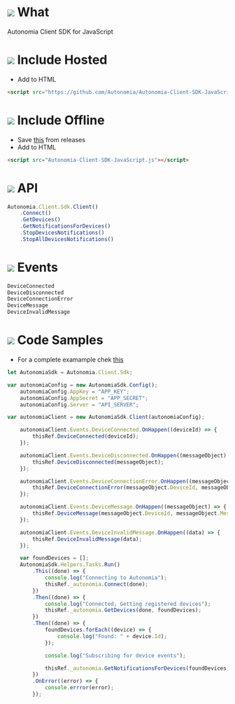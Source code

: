 # ![](https://storage.googleapis.com/material-icons/external-assets/v4/icons/svg/ic_info_outline_black_24px.svg) What
Autonomia Client SDK for JavaScript

# ![](https://storage.googleapis.com/material-icons/external-assets/v4/icons/svg/ic_cloud_queue_black_24px.svg) Include Hosted
- Add to HTML
```html
<script src="https://github.com/Autonomia/Autonomia-Client-SDK-JavaScript/releases/download/v1.0/Autonomia-Client-SDK-JavaScript.js"></script>
```

# ![](https://storage.googleapis.com/material-icons/external-assets/v4/icons/svg/ic_cloud_off_black_24px.svg) Include Offline
- Save [this](https://github.com/Autonomia/Autonomia-Client-SDK-JavaScript/releases/download/v1.0/Autonomia-Client-SDK-JavaScript.js) from releases
- Add to HTML
```html
<script src="Autonomia-Client-SDK-JavaScript.js"></script>
```

# ![](https://storage.googleapis.com/material-icons/external-assets/v4/icons/svg/ic_verified_user_black_24px.svg) API
```javascript
Autonomia.Client.Sdk.Client()
    .Connect()
    .GetDevices()
    .GetNotificationsForDevices()
    .StopDevicesNotifications()
    .StopAllDevicesNotifications()
```

# ![](https://storage.googleapis.com/material-icons/external-assets/v4/icons/svg/ic_flash_on_black_24px.svg) Events
```javascript
DeviceConnected
DeviceDisconnected
DeviceConnectionError
DeviceMessage
DeviceInvalidMessage
```

# ![](https://storage.googleapis.com/material-icons/external-assets/v4/icons/svg/ic_code_black_24px.svg) Code Samples
- For a complete examample chek [this](https://github.com/Autonomia/Autonomia-Client-Sample-Browser)
```javascript
let AutonomiaSdk = Autonomia.Client.Sdk;

var autonomiaConfig = new AutonomiaSdk.Config();
    autonomiaConfig.AppKey = "APP_KEY";
    autonomiaConfig.AppSecret = "APP_SECRET";
    autonomiaConfig.Server = "API_SERVER";

var autonomiaClient = new AutonomiaSdk.Client(autonomiaConfig);

    autonomiaClient.Events.DeviceConnected.OnHappen((deviceId) => {
        thisRef.DeviceConnected(deviceId);
    });

    autonomiaClient.Events.DeviceDisconnected.OnHappen((messageObject) => {
        thisRef.DeviceDisconnected(messageObject);
    });

    autonomiaClient.Events.DeviceConnectionError.OnHappen((messageObject) => {
        thisRef.DeviceConnectionError(messageObject.DeviceId, messageObject.Error);
    });

    autonomiaClient.Events.DeviceMessage.OnHappen((messageObject) => {
        thisRef.DeviceMessage(messageObject.DeviceId, messageObject.Message);
    });

    autonomiaClient.Events.DeviceInvalidMessage.OnHappen((data) => {
        thisRef.DeviceInvalidMessage(data);
    });

    var foundDevices = [];
    AutonomiaSdk.Helpers.Tasks.Run()
        .This((done) => {
            console.log("Connecting to Autonomia");
            thisRef._autonomia.Connect(done);
        })
        .Then((done) => {
            console.log("Connected, Getting registered devices");
            thisRef._autonomia.GetDevices(done, foundDevices);
        })
        .Then((done) => {
            foundDevices.forEach((device) => {
                console.log("Found: " + device.Id);
            });

            console.log("Subscribing for device events");

            thisRef._autonomia.GetNotificationsForDevices(foundDevices);
        })
        .OnError((error) => {
            console.errror(error);
        });
```